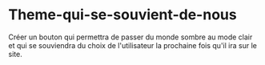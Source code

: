 # Theme-qui-se-souvient-de-nous
Créer un bouton qui permettra de passer du monde sombre au mode clair et qui se souviendra du choix de l'utilisateur la prochaine fois qu'il ira sur le site.
